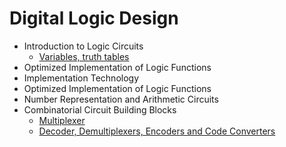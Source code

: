 # Digital Logic Design

- Introduction to Logic Circuits
  - [Variables, truth tables](https://github.com/jionchu/TIL/blob/master/Digital%20Logic%20Design/Variables,%20truth%20tables.md)
- Optimized Implementation of Logic Functions
- Implementation Technology
- Optimized Implementation of Logic Functions
- Number Representation and Arithmetic Circuits
- Combinatorial Circuit Building Blocks
  - [Multiplexer](https://github.com/jionchu/TIL/blob/master/Digital%20Logic%20Design/Multiplexer.md)
  - [Decoder, Demultiplexers, Encoders and Code Converters](https://github.com/jionchu/TIL/blob/master/Digital%20Logic%20Design/Decoder,%20Demultiplexers,%20Encoders%20and%20Code%20Converters.md)